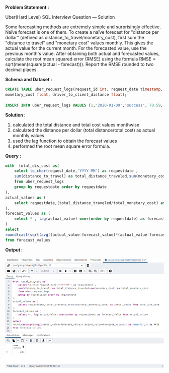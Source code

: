 ******Problem Statement :******

Uber(Hard Level) SQL Interview Question — Solution

Some forecasting methods are extremely simple and surprisingly effective. Naïve forecast is one of them. To create a naïve forecast for "distance per dollar" (defined as distance_to_travel/monetary_cost), first sum the "distance to travel" and "monetary cost" values monthly. This gives the actual value for the current month. For the forecasted value, use the previous month's value. After obtaining both actual and forecasted values, calculate the root mean squared error (RMSE) using the formula RMSE = sqrt(mean(square(actual - forecast))). Report the RMSE rounded to two decimal places.

******Schema and Dataset :******
```sql
CREATE TABLE uber_request_logs(request_id int, request_date timestamp, request_status varchar(10), distance_to_travel float, 
monetary_cost float, driver_to_client_distance float);

INSERT INTO uber_request_logs VALUES (1,'2020-01-09','success', 70.59, 6.56,14.36), (2,'2020-01-24','success', 93.36, 22.68,19.9), (3,'2020-02-08','fail', 51.24, 11.39,21.32), (4,'2020-02-23','success', 61.58,8.04,44.26), (5,'2020-03-09','success', 25.04,7.19,1.74), (6,'2020-03-24','fail', 45.57, 4.68,24.19), (7,'2020-04-08','success', 24.45,12.69,15.91), (8,'2020-04-23','success', 48.22,11.2,48.82), (9,'2020-05-08','success', 56.63,4.04,16.08), (10,'2020-05-23','fail', 19.03,16.65,11.22), (11,'2020-06-07','fail', 81,6.56,26.6), (12,'2020-06-22','fail', 21.32,8.86,28.57), (13,'2020-07-07','fail', 14.74,17.76,19.33), (14,'2020-07-22','success',66.73,13.68,14.07), (15,'2020-08-06','success',32.98,16.17,25.34), (16,'2020-08-21','success',46.49,1.84,41.9), (17,'2020-09-05','fail', 45.98,12.2,2.46), (18,'2020-09-20','success',3.14,24.8,36.6), (19,'2020-10-05','success',75.33,23.04,29.99), (20,'2020-10-20','success', 53.76,22.94,18.74);
```
******Solution :******

1. calculated the total distance and total cost values monthwise
2. calculated the distance per dollar (total distance/total cost) as actual monthly values
3. used the lag function to obtain the forecast values 
4. performed the root mean square error formula.


******Query :******

```SQL
with  total_dis_cost as(
	select to_char(request_date,'YYYY-MM') as requestdate , 
	sum(distance_to_travel) as total_distance_traveled,sum(monetary_cost) as total_monetary_cost 
	from uber_request_logs
	group by requestdate order by requestdate
), 
actual_values as (
	select requestdate,(total_distance_traveled/total_monetary_cost) as actual_value from total_dis_cost
),
forecast_values as (
	select * , lag(actual_value) over(order by requestdate) as forecast_value from actual_values 
)
select 
round(cast(sqrt(avg((actual_value-forecast_value)*(actual_value-forecast_value))) as numeric),2) as RMSE 
from forecast_values
```
******Output :******

![Example Image](image4.png)

